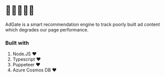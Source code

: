 # 🚀🚀🚀🚀🚀

AdGate is a smart recommendation engine to track poorly built ad content which degrades our page performance.

### Built with

1. Node.JS ❤️
2. Typescript ❤️
3. Puppeteer ❤️
4. Azure Cosmos DB ❤️
